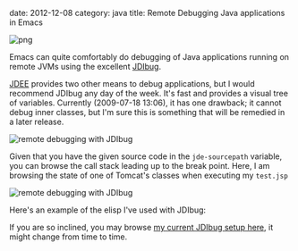date:    2012-12-08
category: java
title: Remote Debugging Java applications in Emacs

<div style="float: right">
<img src="../../graphics/emacs.png" alt="png"/>

Emacs can quite comfortably do debugging of Java applications
running on remote JVMs using the excellent <a
href="http://http://code.google.com/p/jdibug/">JDIbug</a>.


<a href="http://jdee.sf.net">JDEE</a> provides two other means
to debug applications, but I would recommend JDIbug any day of
the week. It's fast and provides a visual tree of
variables. Currently (2009-07-18 13:06), it has one drawback;
it cannot debug inner classes, but I'm sure this is something
that will be remedied in a later release.

<img src="../../graphics/jdibug_remote_debugging.png"
alt="remote debugging with JDIbug"/>

Given that you have the given source code in the
```jde-sourcepath``` variable, you can browse the call
stack leading up to the break point. Here, I am browsing the
state of one of Tomcat's classes when executing my
```test.jsp```

<img src="../../graphics/jdibug_remote_debugging_browsing_the_call_stack.png"
alt="remote debugging with JDIbug"/>

Here's an example of the elisp I've used with JDIbug:





If you are so inclined, you may browse <a
href="https://github.com/skybert/my-little-friends/blob/master/emacs/.emacs.d/tkj-jdibug.el">my
current JDIbug setup here</a>, it might change from time to
time.


